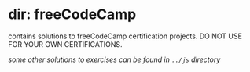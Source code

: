# dir: freeCodeCamp

contains solutions to freeCodeCamp certification projects. DO NOT USE FOR YOUR OWN CERTIFICATIONS.

_some other solutions to exercises can be found in `../js` directory_
